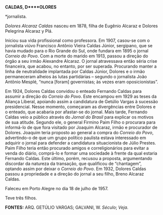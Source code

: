 **CALDAS, D****OLORES**

\*jornalista.

*Dolores Alcaraz Caldas* nasceu em 1878, filha de Eugênio Alcaraz e
Dolores Pelegrina Alcaraz y Plá.

Iniciou sua vida profissional como professora. Em 1907, casou-se com o
jornalista viúvo Francisco Antônio Vieira Caldas Júnior, sergipano, que
se havia mudado para o Rio Grande do Sul, onde fundara em 1895 o jornal
*Correio do Povo*. Com a morte do marido em 1913, passou a direção do
órgão a seu irmão Alexandre Alcaraz. O jornal atravessava então séria
crise financeira, que acabou, no entanto, por ser superada. Procurando
manter a linha de neutralidade implantada por Caldas Júnior, Dolores e o
irmão permaneceram alheios às lutas partidárias – segundo o jornalista
João Antônio Mesplé, “nunca [foram] governistas; às vezes eram
oposicionistas”.

Em 1924, Dolores Caldas convidou o enteado Fernando Caldas para assumir
a direção do *Correio do Povo*. Este encampou em 1929 as teses da
Aliança Liberal, apoiando assim a candidatura de Getúlio Vargas à
sucessão presidencial. Nesse momento, começaram as divergências entre
Dolores e o enteado, que acabaria por afastar-se do jornal. Mais tarde,
Fernando Caldas veio a público através do *Jornal do Brasil* para
explicar os motivos de sua atitude. Segundo ele, o general Firmino Paim
Filho o procurara para informá-lo de que fora visitado por Joaquim
Alcaraz, irmão e procurador de Dolores. Joaquim teria proposto ao
general a compra do *Correio do Povo*, advertindo-o de que um grupo
político paulista estava interessado em adquirir o jornal para defender
a candidatura situacionista de Júlio Prestes. Paim Filho teria então
procurado amigos e correligionários para evitar a venda do diário,
comprá-lo e formar uma sociedade à frente da qual estaria Fernando
Caldas. Este último, porém, recusou a proposta, argumentando discordar
da natureza da transação, que qualificou de “chantagem”, optando assim
por deixar o *Correio do Povo*. Em 1932, Dolores Caldas passou a
propriedade e a direção do jornal a seu filho, Breno Alcaraz Caldas.

Faleceu em Porto Alegre no dia 18 de julho de 1957.

Teve três filhos.

**FONTES:** ARQ. GETÚLIO VARGAS; GALVANI, W. *Século*; *Veja*.
